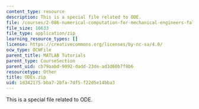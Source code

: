 ```yaml
---
content_type: resource
description: This is a special file related to ODE.
file: /courses/2-086-numerical-computation-for-mechanical-engineers-fall-2014/1d342175bba72bfa7df5f22d5e14bba3_ODEs.zip
file_size: 16633
file_type: application/zip
learning_resource_types: []
license: https://creativecommons.org/licenses/by-nc-sa/4.0/
ocw_type: OCWFile
parent_title: MATLAB Tutorials
parent_type: CourseSection
parent_uid: cb79aabd-9092-dadd-23de-ad3d60b7f8b6
resourcetype: Other
title: ODEs.zip
uid: 1d342175-bba7-2bfa-7df5-f22d5e14bba3
---
```

This is a special file related to ODE.